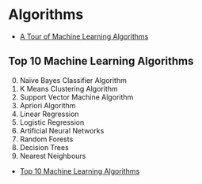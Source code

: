 # Algorithms

* [A Tour of Machine Learning Algorithms](http://machinelearningmastery.com/a-tour-of-machine-learning-algorithms/)

## Top 10 Machine Learning Algorithms

0. Naïve Bayes Classifier Algorithm
0. K Means Clustering Algorithm
0. Support Vector Machine Algorithm
0. Apriori Algorithm
0. Linear Regression
0. Logistic Regression
0. Artificial Neural Networks
0. Random Forests
0. Decision Trees
0. Nearest Neighbours

* [Top 10 Machine Learning Algorithms](https://www.dezyre.com/article/top-10-machine-learning-algorithms/202)
